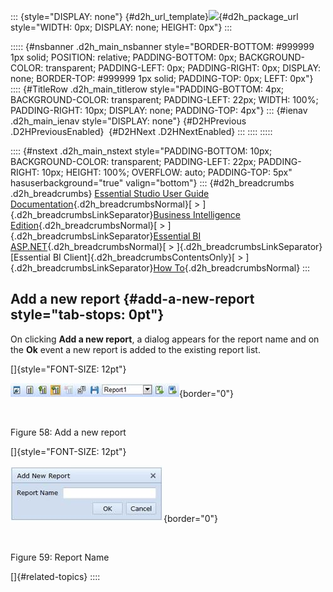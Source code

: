 ::: {style="DISPLAY: none"}
[](ms-xhelp:///?Id=d2h_url_template){#d2h_url_template}![](!package_url!){#d2h_package_url style="WIDTH: 0px; DISPLAY: none; HEIGHT: 0px"}
:::

::::: {#nsbanner .d2h_main_nsbanner style="BORDER-BOTTOM: #999999 1px solid; POSITION: relative; PADDING-BOTTOM: 0px; BACKGROUND-COLOR: transparent; PADDING-LEFT: 0px; PADDING-RIGHT: 0px; DISPLAY: none; BORDER-TOP: #999999 1px solid; PADDING-TOP: 0px; LEFT: 0px"}
:::: {#TitleRow .d2h_main_titlerow style="PADDING-BOTTOM: 4px; BACKGROUND-COLOR: transparent; PADDING-LEFT: 22px; WIDTH: 100%; PADDING-RIGHT: 10px; DISPLAY: none; PADDING-TOP: 4px"}
::: {#ienav .d2h_main_ienav style="DISPLAY: none"}
[](ms-xhelp:///?Id=d7b3eb38-25b8-4fed-ac70-12b268c8441b){#D2HPrevious .D2HPreviousEnabled}  [](ms-xhelp:///?Id=a331759b-0ef9-48f2-855c-67c7284a5c16){#D2HNext .D2HNextEnabled}
:::
::::
:::::

:::: {#nstext .d2h_main_nstext style="PADDING-BOTTOM: 10px; BACKGROUND-COLOR: transparent; PADDING-LEFT: 22px; PADDING-RIGHT: 10px; HEIGHT: 100%; OVERFLOW: auto; PADDING-TOP: 5px" hasuserbackground="true" valign="bottom"}
::: {#d2h_breadcrumbs .d2h_breadcrumbs}
[Essential Studio User Guide Documentation](ms-xhelp:///?Id=12457748-09e3-4d74-a240-8e049cedf030){.d2h_breadcrumbsNormal}[ \> ]{.d2h_breadcrumbsLinkSeparator}[Business Intelligence Edition](ms-xhelp:///?Id=fdf33dd8-62b2-47b9-ad7b-fc50e590bca5){.d2h_breadcrumbsNormal}[ \> ]{.d2h_breadcrumbsLinkSeparator}[Essential BI ASP.NET](ms-xhelp:///?Id=99c6694e-59c3-4c59-abb5-ce9ce9a948bc){.d2h_breadcrumbsNormal}[ \> ]{.d2h_breadcrumbsLinkSeparator}[Essential BI Client]{.d2h_breadcrumbsContentsOnly}[ \> ]{.d2h_breadcrumbsLinkSeparator}[How To](ms-xhelp:///?Id=0cccf1dc-494c-4681-99d6-a46f21e26b73){.d2h_breadcrumbsNormal}
:::

## Add a new report {#add-a-new-report style="tab-stops: 0pt"}

On clicking **Add a new report**, a dialog appears for the report name and on the **Ok** event a new report is added to the existing report list.

[]{style="FONT-SIZE: 12pt"} 

![Description: C:\\Users\\Hari\\Pictures\\LATEST OLAP CLIENT\\AddReport.png](ImagesExt/image45_46.jpg){border="0"}

 

Figure 58: Add a new report

[]{style="FONT-SIZE: 12pt"} 

![Description: C:\\Users\\Hari\\Pictures\\LATEST OLAP CLIENT\\AddNewReport Dialog.png](ImagesExt/image45_74.jpg){border="0"}

 

Figure 59: Report Name

[]{#related-topics}
::::
